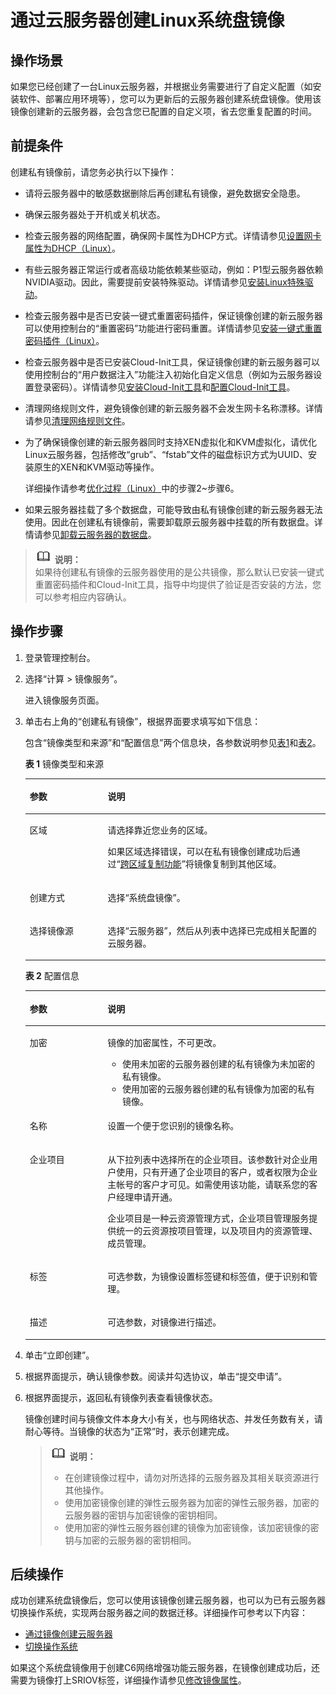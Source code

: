 # 通过云服务器创建Linux系统盘镜像<a name="ims_01_0202"></a>

## 操作场景<a name="section1583993012317"></a>

如果您已经创建了一台Linux云服务器，并根据业务需要进行了自定义配置（如安装软件、部署应用环境等），您可以为更新后的云服务器创建系统盘镜像。使用该镜像创建新的云服务器，会包含您已配置的自定义项，省去您重复配置的时间。

## 前提条件<a name="zh-cn_topic_0029124558_section14824313152247"></a>

创建私有镜像前，请您务必执行以下操作：

-   请将云服务器中的敏感数据删除后再创建私有镜像，避免数据安全隐患。
-   确保云服务器处于开机或关机状态。
-   检查云服务器的网络配置，确保网卡属性为DHCP方式。详情请参见[设置网卡属性为DHCP（Linux）](设置网卡属性为DHCP（Linux）.md)。
-   有些云服务器正常运行或者高级功能依赖某些驱动，例如：P1型云服务器依赖NVIDIA驱动。因此，需要提前安装特殊驱动。详情请参见[安装Linux特殊驱动](安装Linux特殊驱动.md)。
-   检查云服务器中是否已安装一键式重置密码插件，保证镜像创建的新云服务器可以使用控制台的“重置密码”功能进行密码重置。详情请参见[安装一键式重置密码插件（Linux）](安装一键式重置密码插件（Linux）.md)。
-   检查云服务器中是否已安装Cloud-Init工具，保证镜像创建的新云服务器可以使用控制台的“用户数据注入”功能注入初始化自定义信息（例如为云服务器设置登录密码）。详情请参见[安装Cloud-Init工具](安装Cloud-Init工具.md)和[配置Cloud-Init工具](配置Cloud-Init工具.md)。
-   清理网络规则文件，避免镜像创建的新云服务器不会发生网卡名称漂移。详情请参见[清理网络规则文件](清理网络规则文件.md)。
-   为了确保镜像创建的新云服务器同时支持XEN虚拟化和KVM虚拟化，请优化Linux云服务器，包括修改“grub”、“fstab”文件的磁盘标识方式为UUID、安装原生的XEN和KVM驱动等操作。

    详细操作请参考[优化过程（Linux）](优化过程（Linux）.md)中的步骤2\~步骤6。

-   如果云服务器挂载了多个数据盘，可能导致由私有镜像创建的新云服务器无法使用。因此在创建私有镜像前，需要卸载原云服务器中挂载的所有数据盘。详情请参见[卸载云服务器的数据盘](卸载云服务器的数据盘.md)。

>![](public_sys-resources/icon-note.gif) **说明：**   
>如果待创建私有镜像的云服务器使用的是公共镜像，那么默认已安装一键式重置密码插件和Cloud-Init工具，指导中均提供了验证是否安装的方法，您可以参考相应内容确认。  

## 操作步骤<a name="section56420413328"></a>

1.  登录管理控制台。
2.  选择“计算 \> 镜像服务”。

    进入镜像服务页面。

3.  单击右上角的“创建私有镜像”，根据界面要求填写如下信息：

    包含“镜像类型和来源”和“配置信息”两个信息块，各参数说明参见[表1](#ims_01_0201_table050019474117)和[表2](#ims_01_0201_table6978715749)。

    **表 1**  镜像类型和来源

    <a name="ims_01_0201_table050019474117"></a>
    <table><thead align="left"><tr id="ims_01_0201_row1350164712110"><th class="cellrowborder" valign="top" width="25.96%" id="mcps1.2.3.1.1"><p id="ims_01_0201_p12501447314"><a name="ims_01_0201_p12501447314"></a><a name="ims_01_0201_p12501447314"></a>参数</p>
    </th>
    <th class="cellrowborder" valign="top" width="74.03999999999999%" id="mcps1.2.3.1.2"><p id="ims_01_0201_p1350114720117"><a name="ims_01_0201_p1350114720117"></a><a name="ims_01_0201_p1350114720117"></a>说明</p>
    </th>
    </tr>
    </thead>
    <tbody><tr id="ims_01_0201_row1450134714120"><td class="cellrowborder" valign="top" width="25.96%" headers="mcps1.2.3.1.1 "><p id="ims_01_0201_p1550114471116"><a name="ims_01_0201_p1550114471116"></a><a name="ims_01_0201_p1550114471116"></a>区域</p>
    </td>
    <td class="cellrowborder" valign="top" width="74.03999999999999%" headers="mcps1.2.3.1.2 "><p id="ims_01_0201_p1640415402364"><a name="ims_01_0201_p1640415402364"></a><a name="ims_01_0201_p1640415402364"></a>请选择靠近您业务的区域。</p>
    <p id="ims_01_0201_p05011247218"><a name="ims_01_0201_p05011247218"></a><a name="ims_01_0201_p05011247218"></a>如果区域选择错误，可以在私有镜像创建成功后通过“<a href="跨区域复制镜像.md">跨区域复制功能</a>”将镜像复制到其他区域。</p>
    </td>
    </tr>
    <tr id="ims_01_0201_row350214713113"><td class="cellrowborder" valign="top" width="25.96%" headers="mcps1.2.3.1.1 "><p id="ims_01_0201_p650294716116"><a name="ims_01_0201_p650294716116"></a><a name="ims_01_0201_p650294716116"></a>创建方式</p>
    </td>
    <td class="cellrowborder" valign="top" width="74.03999999999999%" headers="mcps1.2.3.1.2 "><p id="ims_01_0201_p75021947615"><a name="ims_01_0201_p75021947615"></a><a name="ims_01_0201_p75021947615"></a>选择“系统盘镜像”。</p>
    </td>
    </tr>
    <tr id="ims_01_0201_row1650284720113"><td class="cellrowborder" valign="top" width="25.96%" headers="mcps1.2.3.1.1 "><p id="ims_01_0201_p125022471113"><a name="ims_01_0201_p125022471113"></a><a name="ims_01_0201_p125022471113"></a>选择镜像源</p>
    </td>
    <td class="cellrowborder" valign="top" width="74.03999999999999%" headers="mcps1.2.3.1.2 "><p id="ims_01_0201_p850214712118"><a name="ims_01_0201_p850214712118"></a><a name="ims_01_0201_p850214712118"></a>选择“云服务器”，然后从列表中选择已完成相关配置的云服务器。</p>
    </td>
    </tr>
    </tbody>
    </table>

    **表 2**  配置信息

    <a name="ims_01_0201_table6978715749"></a>
    <table><thead align="left"><tr id="ims_01_0201_row1597918159415"><th class="cellrowborder" valign="top" width="25.91%" id="mcps1.2.3.1.1"><p id="ims_01_0201_p597916152418"><a name="ims_01_0201_p597916152418"></a><a name="ims_01_0201_p597916152418"></a>参数</p>
    </th>
    <th class="cellrowborder" valign="top" width="74.09%" id="mcps1.2.3.1.2"><p id="ims_01_0201_p99796151642"><a name="ims_01_0201_p99796151642"></a><a name="ims_01_0201_p99796151642"></a>说明</p>
    </th>
    </tr>
    </thead>
    <tbody><tr id="ims_01_0201_row190153318123"><td class="cellrowborder" valign="top" width="25.91%" headers="mcps1.2.3.1.1 "><p id="ims_01_0201_p156591952159"><a name="ims_01_0201_p156591952159"></a><a name="ims_01_0201_p156591952159"></a>加密</p>
    </td>
    <td class="cellrowborder" valign="top" width="74.09%" headers="mcps1.2.3.1.2 "><p id="ims_01_0201_p96591652653"><a name="ims_01_0201_p96591652653"></a><a name="ims_01_0201_p96591652653"></a>镜像的加密属性，不可更改。</p>
    <a name="ims_01_0201_ul94161232191418"></a><a name="ims_01_0201_ul94161232191418"></a><ul id="ims_01_0201_ul94161232191418"><li>使用未加密的<span id="ims_01_0201_text29471245182217"><a name="ims_01_0201_text29471245182217"></a><a name="ims_01_0201_text29471245182217"></a>云服务器</span><span id="ims_01_0201_text1394714458224"><a name="ims_01_0201_text1394714458224"></a><a name="ims_01_0201_text1394714458224"></a></span>创建的私有镜像为未加密的私有镜像。</li><li>使用加密的<span id="ims_01_0201_text532594852218"><a name="ims_01_0201_text532594852218"></a><a name="ims_01_0201_text532594852218"></a>云服务器</span><span id="ims_01_0201_text6325194812212"><a name="ims_01_0201_text6325194812212"></a><a name="ims_01_0201_text6325194812212"></a></span>创建的私有镜像为加密的私有镜像。</li></ul>
    </td>
    </tr>
    <tr id="ims_01_0201_row36593522511"><td class="cellrowborder" valign="top" width="25.91%" headers="mcps1.2.3.1.1 "><p id="ims_01_0201_p19659452051"><a name="ims_01_0201_p19659452051"></a><a name="ims_01_0201_p19659452051"></a>名称</p>
    </td>
    <td class="cellrowborder" valign="top" width="74.09%" headers="mcps1.2.3.1.2 "><p id="ims_01_0201_p126597521359"><a name="ims_01_0201_p126597521359"></a><a name="ims_01_0201_p126597521359"></a>设置一个便于您识别的镜像名称。</p>
    </td>
    </tr>
    <tr id="ims_01_0201_row1320515143611"><td class="cellrowborder" valign="top" width="25.91%" headers="mcps1.2.3.1.1 "><p id="ims_01_0201_p112050141866"><a name="ims_01_0201_p112050141866"></a><a name="ims_01_0201_p112050141866"></a>企业项目</p>
    </td>
    <td class="cellrowborder" valign="top" width="74.09%" headers="mcps1.2.3.1.2 "><p id="ims_01_0201_p1920521419610"><a name="ims_01_0201_p1920521419610"></a><a name="ims_01_0201_p1920521419610"></a>从下拉列表中选择所在的企业项目。该参数针对企业用户使用，只有开通了企业项目的客户，或者权限为企业主帐号的客户才可见。如需使用该功能，请联系您的客户经理申请开通。</p>
    <p id="ims_01_0201_p1916781617248"><a name="ims_01_0201_p1916781617248"></a><a name="ims_01_0201_p1916781617248"></a>企业项目是一种云资源管理方式，企业项目管理服务提供统一的云资源按项目管理，以及项目内的资源管理、成员管理。</p>
    </td>
    </tr>
    <tr id="ims_01_0201_row142057141619"><td class="cellrowborder" valign="top" width="25.91%" headers="mcps1.2.3.1.1 "><p id="ims_01_0201_p1420612141267"><a name="ims_01_0201_p1420612141267"></a><a name="ims_01_0201_p1420612141267"></a>标签</p>
    </td>
    <td class="cellrowborder" valign="top" width="74.09%" headers="mcps1.2.3.1.2 "><p id="ims_01_0201_p820611415612"><a name="ims_01_0201_p820611415612"></a><a name="ims_01_0201_p820611415612"></a>可选参数，为镜像设置标签键和标签值，便于识别和管理。</p>
    </td>
    </tr>
    <tr id="ims_01_0201_row720613141962"><td class="cellrowborder" valign="top" width="25.91%" headers="mcps1.2.3.1.1 "><p id="ims_01_0201_p7206111416617"><a name="ims_01_0201_p7206111416617"></a><a name="ims_01_0201_p7206111416617"></a>描述</p>
    </td>
    <td class="cellrowborder" valign="top" width="74.09%" headers="mcps1.2.3.1.2 "><p id="ims_01_0201_p420631410613"><a name="ims_01_0201_p420631410613"></a><a name="ims_01_0201_p420631410613"></a>可选参数，对镜像进行描述。</p>
    </td>
    </tr>
    </tbody>
    </table>

4.  单击“立即创建”。
5.  根据界面提示，确认镜像参数。阅读并勾选协议，单击“提交申请”。
6.  根据界面提示，返回私有镜像列表查看镜像状态。

    镜像创建时间与镜像文件本身大小有关，也与网络状态、并发任务数有关，请耐心等待。当镜像的状态为“正常”时，表示创建完成。

    >![](public_sys-resources/icon-note.gif) **说明：**   
    >-   在创建镜像过程中，请勿对所选择的云服务器及其相关联资源进行其他操作。  
    >-   使用加密镜像创建的弹性云服务器为加密的弹性云服务器，加密的云服务器的密钥与加密镜像的密钥相同。  
    >-   使用加密的弹性云服务器创建的镜像为加密镜像，该加密镜像的密钥与加密的云服务器的密钥相同。  


## 后续操作<a name="section6387151853920"></a>

成功创建系统盘镜像后，您可以使用该镜像创建云服务器，也可以为已有云服务器切换操作系统，实现两台服务器之间的数据迁移。详细操作可参考以下内容：

-   [通过镜像创建云服务器](通过镜像创建云服务器.md)
-   [切换操作系统](https://support.huaweicloud.com/usermanual-ecs/zh-cn_topic_0031523135.html)

如果这个系统盘镜像用于创建C6网络增强功能云服务器，在镜像创建成功后，还需要为镜像打上SRIOV标签，详细操作请参见[修改镜像属性](修改镜像属性.md)。

